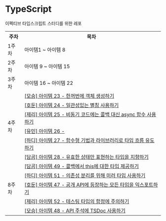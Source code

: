 # TypeScript

이펙티브 타입스크립트 스터디를 위한 레포

<table>
  <tr>
	<th>주차</th>
    <th>목차</th>
  </tr>
  <tr>
    <td rowspan="1">1주차</td>
    <td>아이템1 ~ 아이템 8</td>
  </tr>
  <tr>
    <td rowspan="1">2주차</td>
    <td>아이템 9 ~ 아이템 15</td>
  </tr>
  <tr>
    <td rowspan="1">3주차</td>
    <td>아이템 16 ~ 아이템 22</td>
  </tr>
  <tr>
    <td rowspan="6">4주차</td>
    <td><a href="https://github.com/FrontendStudySeoul/TypeScript/blob/main/4%EC%A3%BC%EC%B0%A8/moseung.md">[모승] 아이템 23 - 한꺼번에 객체 생성하기</a></td>
  </tr>
  <tr>
    <td><a href="https://github.com/FrontendStudySeoul/TypeScript/blob/main/4%EC%A3%BC%EC%B0%A8/hodun.md">[호둔] 아이템 24 - 일관성있는 별칭 사용하기</a></td>
  </tr>
  <tr>
    <td><a href="https://github.com/FrontendStudySeoul/TypeScript/blob/main/4%EC%A3%BC%EC%B0%A8/jerry.md">[제리] 아이템 25 - 비동기 코드에는 콜백 대신 async 함수 사용하기</a></td>
  </tr>
  <tr>
    <td><a href="https://github.com/FrontendStudySeoul/TypeScript/blob/main/4%EC%A3%BC%EC%B0%A8/yoomin.md">[유민] 아이템 26 - </a></td>
  </tr>
  <tr>
    <td><a href="https://github.com/FrontendStudySeoul/TypeScript/blob/main/4%EC%A3%BC%EC%B0%A8/hardy.md">[하디] 아이템 27 - 함수형 기법과 라이브러리로 타입 흐름 유도하기</a></td>
  </tr>
  <tr>
    <td><a href="https://github.com/FrontendStudySeoul/TypeScript/blob/main/4%EC%A3%BC%EC%B0%A8/damgom.md">[담곰] 아이템 28 - 유효한 상태만 표현하는 타입을 지향하기</a></td>
  </tr>
	<tr>
    <td rowspan="6">8주차</td>
    <td><a href="https://github.com/FrontendStudySeoul/TypeScript/blob/main/8%EC%A3%BC%EC%B0%A8/damgom.md">[담곰] 아이템 49 - 콜백에서 this에 대한 타입 제공하기</a></td>
  </tr>
  <tr>
    <td><a href="https://github.com/FrontendStudySeoul/TypeScript/blob/main/8%EC%A3%BC%EC%B0%A8/hardy.md">[하디] 아이템 51 - 의존성 분리를 위해 미러 타입 사용하기
</a></td>
  </tr>
  <tr>
    <td><a href="https://github.com/FrontendStudySeoul/TypeScript/blob/main/8%EC%A3%BC%EC%B0%A8/hodun.md">[호둔] 아이템 47 - 공개 API에 등장하는 모든 타입을 익스포트하기
</a></td>
  </tr>
  <tr>
    <td><a href="https://github.com/FrontendStudySeoul/TypeScript/blob/main/8%EC%A3%BC%EC%B0%A8/jerry.md">[제리] 아이템 52 - 테스팅 타입의 함정에 주의하기</a></td>
  </tr>
  <tr>
    <td><a href="https://github.com/FrontendStudySeoul/TypeScript/blob/main/8%EC%A3%BC%EC%B0%A8/moseung.md">[모승] 아이템 48 - API 주석에 TSDoc 사용하기
</a></td>
  </tr>
</table>
